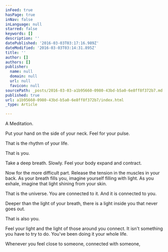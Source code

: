 ```yaml
---
inFeed: true
hasPage: true
inNav: false
inLanguage: null
starred: false
keywords: []
description: ''
datePublished: '2016-03-03T03:17:16.989Z'
dateModified: '2016-03-03T03:14:31.895Z'
title: ''
author: []
authors: []
publisher:
  name: null
  domain: null
  url: null
  favicon: null
sourcePath: _posts/2016-03-03-a1b95660-0980-43bd-b5a0-6e8ff8f372b7.md
published: true
url: a1b95660-0980-43bd-b5a0-6e8ff8f372b7/index.html
_type: Article

---
```

A Meditation. 

Put your hand on the side of your neck. Feel for your pulse. 

That is the rhythm of your life. 

That is you. 

Take a deep breath. Slowly. Feel your body expand and contract. 

Now for the more difficult part. Release the tension in the muscles in your back. As your breath fills you, imagine yourself filling with light. As you exhale, imagine that light shining from your skin. 

That is the universe. You are connected to it. And it is connected to you. 

Deeper than the light of your breath, there is a light inside you that never goes out. 

That is also you.

Feel your light and the light of those around you connect. It isn't something you have to try to do. You've been doing it your whole life.

Whenever you feel close to someone, connected with someone,